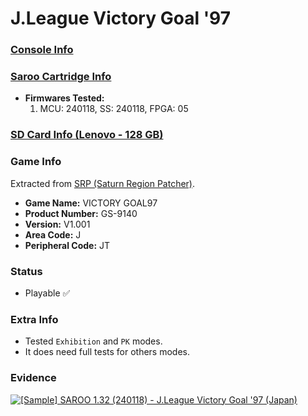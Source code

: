 # J.League Victory Goal '97

### [Console Info](../../../../Info/Consoles/VA13/README.md)

### [Saroo Cartridge Info](../../../../Info/Cartridges/RetroGameParadiseStore/1.32F/README.md)

- <b>Firmwares Tested:</b>
  1. MCU: 240118, SS: 240118, FPGA: 05

### [SD Card Info (Lenovo - 128 GB)](../../../../Info/SdCards/Lenovo/128GB/README.md)

### Game Info

Extracted from [SRP (Saturn Region Patcher)](https://segaxtreme.net/resources/saturn-region-patcher.81/download).

- <b>Game Name:</b> VICTORY GOAL97
- <b>Product Number:</b> GS-9140
- <b>Version:</b> V1.001
- <b>Area Code:</b> J
- <b>Peripheral Code:</b> JT

### Status

- Playable :white_check_mark:

### Extra Info

- Tested `Exhibition` and `PK` modes.
- It does need full tests for others modes.

### Evidence

[![[Sample] SAROO 1.32 (240118) - J.League Victory Goal '97 (Japan)](https://img.youtube.com/vi/i-Ty2J8k8Z4/0.jpg)](https://www.youtube.com/watch?v=i-Ty2J8k8Z4)
